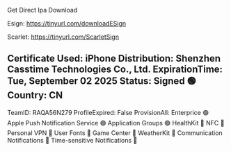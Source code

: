 Get Direct Ipa Download


Esign: https://tinyurl.com/downloadESign


Scarlet: https://tinyurl.com/ScarletSign


Certificate Used: iPhone Distribution: Shenzhen Casstime Technologies Co., Ltd.
ExpirationTime: Tue, September 02 2025
Status: Signed 🟢
Country: CN
--------------------
TeamID: RAQA56N279
ProfileExpired: False
ProvisionAll: Enterprice 🟢
Apple Push Notification Service 🟢
Application Groups 🟢
HealthKit 🔴 
NFC 🔴
Personal VPN 🔴
User Fonts 🔴
Game Center 🔴
WeatherKit 🔴
Communication Notifications 🔴
Time-sensitive Notifications 🔴